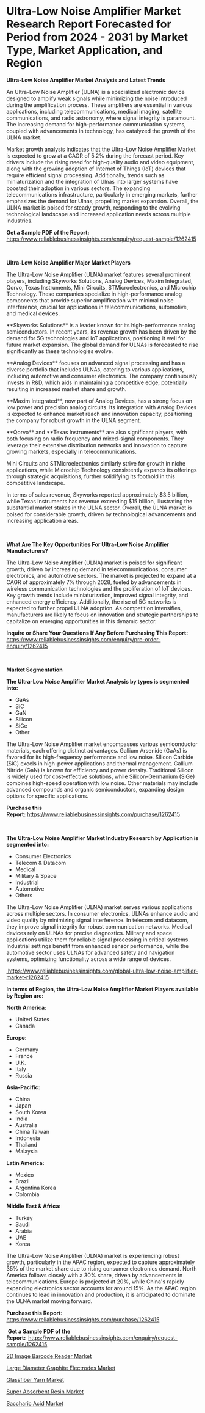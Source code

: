 <p><h1>Ultra-Low Noise Amplifier Market Research Report Forecasted for Period from 2024 -  2031 by Market Type, Market Application, and Region</h1></p><p><strong>Ultra-Low Noise Amplifier Market Analysis and Latest Trends</strong></p>
<p><p>An Ultra-Low Noise Amplifier (ULNA) is a specialized electronic device designed to amplify weak signals while minimizing the noise introduced during the amplification process. These amplifiers are essential in various applications, including telecommunications, medical imaging, satellite communications, and radio astronomy, where signal integrity is paramount. The increasing demand for high-performance communication systems, coupled with advancements in technology, has catalyzed the growth of the ULNA market.</p><p>Market growth analysis indicates that the Ultra-Low Noise Amplifier Market is expected to grow at a CAGR of 5.2% during the forecast period. Key drivers include the rising need for high-quality audio and video equipment, along with the growing adoption of Internet of Things (IoT) devices that require efficient signal processing. Additionally, trends such as miniaturization and the integration of Ulnas into larger systems have boosted their adoption in various sectors. The expanding telecommunications infrastructure, particularly in emerging markets, further emphasizes the demand for Ulnas, propelling market expansion. Overall, the ULNA market is poised for steady growth, responding to the evolving technological landscape and increased application needs across multiple industries.</p></p>
<p><strong>Get a Sample PDF of the Report:&nbsp;</strong> <a href="https://www.reliablebusinessinsights.com/enquiry/request-sample/1262415?utm_campaign=1119&utm_medium=2&utm_source=Github&utm_content=ia&utm_term=10122024&utm_id=ultra-low-noise-amplifier">https://www.reliablebusinessinsights.com/enquiry/request-sample/1262415</a></p>
<p>&nbsp;</p>
<p><strong>Ultra-Low Noise Amplifier Major Market Players</strong></p>
<p><p>The Ultra-Low Noise Amplifier (ULNA) market features several prominent players, including Skyworks Solutions, Analog Devices, Maxim Integrated, Qorvo, Texas Instruments, Mini Circuits, STMicroelectronics, and Microchip Technology. These companies specialize in high-performance analog components that provide superior amplification with minimal noise interference, crucial for applications in telecommunications, automotive, and medical devices.</p><p>**Skyworks Solutions** is a leader known for its high-performance analog semiconductors. In recent years, its revenue growth has been driven by the demand for 5G technologies and IoT applications, positioning it well for future market expansion. The global demand for ULNAs is forecasted to rise significantly as these technologies evolve.</p><p>**Analog Devices** focuses on advanced signal processing and has a diverse portfolio that includes ULNAs, catering to various applications, including automotive and consumer electronics. The company continuously invests in R&D, which aids in maintaining a competitive edge, potentially resulting in increased market share and growth.</p><p>**Maxim Integrated**, now part of Analog Devices, has a strong focus on low power and precision analog circuits. Its integration with Analog Devices is expected to enhance market reach and innovation capacity, positioning the company for robust growth in the ULNA segment.</p><p>**Qorvo** and **Texas Instruments** are also significant players, with both focusing on radio frequency and mixed-signal components. They leverage their extensive distribution networks and innovation to capture growing markets, especially in telecommunications.</p><p>Mini Circuits and STMicroelectronics similarly strive for growth in niche applications, while Microchip Technology consistently expands its offerings through strategic acquisitions, further solidifying its foothold in this competitive landscape.</p><p>In terms of sales revenue, Skyworks reported approximately $3.5 billion, while Texas Instruments has revenue exceeding $15 billion, illustrating the substantial market stakes in the ULNA sector. Overall, the ULNA market is poised for considerable growth, driven by technological advancements and increasing application areas.</p></p>
<p>&nbsp;</p>
<p><strong>What Are The Key Opportunities For Ultra-Low Noise Amplifier Manufacturers?</strong></p>
<p><p>The Ultra-Low Noise Amplifier (ULNA) market is poised for significant growth, driven by increasing demand in telecommunications, consumer electronics, and automotive sectors. The market is projected to expand at a CAGR of approximately 7% through 2028, fueled by advancements in wireless communication technologies and the proliferation of IoT devices. Key growth trends include miniaturization, improved signal integrity, and enhanced energy efficiency. Additionally, the rise of 5G networks is expected to further propel ULNA adoption. As competition intensifies, manufacturers are likely to focus on innovation and strategic partnerships to capitalize on emerging opportunities in this dynamic sector.</p></p>
<p><strong>Inquire or Share Your Questions If Any Before Purchasing This Report:</strong> <a href="https://www.reliablebusinessinsights.com/enquiry/pre-order-enquiry/1262415?utm_campaign=1119&utm_medium=2&utm_source=Github&utm_content=ia&utm_term=10122024&utm_id=ultra-low-noise-amplifier">https://www.reliablebusinessinsights.com/enquiry/pre-order-enquiry/1262415</a></p>
<p>&nbsp;</p>
<p><strong>Market Segmentation</strong></p>
<p><strong>The Ultra-Low Noise Amplifier Market Analysis by types is segmented into:</strong></p>
<p><ul><li>GaAs</li><li>SiC</li><li>GaN</li><li>Silicon</li><li>SiGe</li><li>Other</li></ul></p>
<p><p>The Ultra-Low Noise Amplifier market encompasses various semiconductor materials, each offering distinct advantages. Gallium Arsenide (GaAs) is favored for its high-frequency performance and low noise. Silicon Carbide (SiC) excels in high-power applications and thermal management. Gallium Nitride (GaN) is known for efficiency and power density. Traditional Silicon is widely used for cost-effective solutions, while Silicon-Germanium (SiGe) combines high-speed operation with low noise. Other materials may include advanced compounds and organic semiconductors, expanding design options for specific applications.</p></p>
<p><strong>Purchase this Report:&nbsp;</strong><a href="https://www.reliablebusinessinsights.com/purchase/1262415?utm_campaign=1119&utm_medium=2&utm_source=Github&utm_content=ia&utm_term=10122024&utm_id=ultra-low-noise-amplifier">https://www.reliablebusinessinsights.com/purchase/1262415</a></p>
<p>&nbsp;</p>
<p><strong>The Ultra-Low Noise Amplifier Market Industry Research by Application is segmented into:</strong></p>
<p><ul><li>Consumer Electronics</li><li>Telecom & Datacom</li><li>Medical</li><li>Military & Space</li><li>Industrial</li><li>Automotive</li><li>Others</li></ul></p>
<p><p>The Ultra-Low Noise Amplifier (ULNA) market serves various applications across multiple sectors. In consumer electronics, ULNAs enhance audio and video quality by minimizing signal interference. In telecom and datacom, they improve signal integrity for robust communication networks. Medical devices rely on ULNAs for precise diagnostics. Military and space applications utilize them for reliable signal processing in critical systems. Industrial settings benefit from enhanced sensor performance, while the automotive sector uses ULNAs for advanced safety and navigation systems, optimizing functionality across a wide range of devices.</p></p>
<p><a href="https://www.reliablebusinessinsights.com/global-ultra-low-noise-amplifier-market-r1262415?utm_campaign=1119&utm_medium=2&utm_source=Github&utm_content=ia&utm_term=10122024&utm_id=ultra-low-noise-amplifier">&nbsp;https://www.reliablebusinessinsights.com/global-ultra-low-noise-amplifier-market-r1262415</a></p>
<p><strong>In terms of Region, the Ultra-Low Noise Amplifier Market Players available by Region are:</strong></p>
<p>
    <p> <strong> North America: </strong>
        <ul>
            <li>United States</li>
            <li>Canada</li>
        </ul>
        </p> 
    <p> <strong> Europe: </strong>
        <ul>
            <li>Germany</li>
            <li>France</li>
            <li>U.K.</li>
            <li>Italy</li>
            <li>Russia</li>
        </ul>
        </p> 
    <p> <strong> Asia-Pacific: </strong>
        <ul>
            <li>China</li>
            <li>Japan</li>
            <li>South Korea</li>
            <li>India</li>
            <li>Australia</li>
            <li>China Taiwan</li>
            <li>Indonesia</li>
            <li>Thailand</li>
            <li>Malaysia</li>
        </ul>
        </p> 
    <p> <strong> Latin America: </strong>
        <ul>
            <li>Mexico</li>
            <li>Brazil</li>
            <li>Argentina Korea</li>
            <li>Colombia</li>
        </ul>
        </p> 
    <p> <strong> Middle East & Africa: </strong>
        <ul>
            <li>Turkey</li>
            <li>Saudi</li>
            <li>Arabia</li>
            <li>UAE</li>
            <li>Korea</li>
        </ul>
    </p>
    </p>
<p><p>The Ultra-Low Noise Amplifier (ULNA) market is experiencing robust growth, particularly in the APAC region, expected to capture approximately 35% of the market share due to rising consumer electronics demand. North America follows closely with a 30% share, driven by advancements in telecommunications. Europe is projected at 20%, while China's rapidly expanding electronics sector accounts for around 15%. As the APAC region continues to lead in innovation and production, it is anticipated to dominate the ULNA market moving forward.</p></p>
<p><strong>Purchase this Report: </strong><a href="https://www.reliablebusinessinsights.com/purchase/1262415?utm_campaign=1119&utm_medium=2&utm_source=Github&utm_content=ia&utm_term=10122024&utm_id=ultra-low-noise-amplifier">https://www.reliablebusinessinsights.com/purchase/1262415</a></p>
<p>&nbsp;<strong>Get a Sample PDF of the Report:&nbsp;&nbsp;</strong><a href="https://www.reliablebusinessinsights.com/enquiry/request-sample/1262415?utm_campaign=1119&utm_medium=2&utm_source=Github&utm_content=ia&utm_term=10122024&utm_id=ultra-low-noise-amplifier">https://www.reliablebusinessinsights.com/enquiry/request-sample/1262415</a></p>
<p><strong></strong></p>
<p><p><a href="https://github.com/gerdabatiskzv9/Market-Research-Report-List-1/blob/main/2d-image-barcode-reader-market.md?utm_campaign=1119&utm_medium=2&utm_source=Github&utm_content=ia&utm_term=10122024&utm_id=ultra-low-noise-amplifier">2D Image Barcode Reader Market</a></p><p><a href="https://github.com/soltihoney74575/Market-Research-Report-List-1/blob/main/large-diameter-graphite-electrodes-market.md?utm_campaign=1119&utm_medium=2&utm_source=Github&utm_content=ia&utm_term=10122024&utm_id=ultra-low-noise-amplifier">Large Diameter Graphite Electrodes Market</a></p><p><a href="https://www.linkedin.com/pulse/insightful-analysis-glassfiber-yarn-market-2024-2031-dynamics-qglbf?utm_campaign=1119&utm_medium=2&utm_source=Github&utm_content=ia&utm_term=10122024&utm_id=ultra-low-noise-amplifier">Glassfiber Yarn Market</a></p><p><a href="https://www.linkedin.com/pulse/global-super-absorbent-resin-market-analysis-size-share-40ckf?utm_campaign=1119&utm_medium=2&utm_source=Github&utm_content=ia&utm_term=10122024&utm_id=ultra-low-noise-amplifier">Super Absorbent Resin Market</a></p><p><a href="https://www.linkedin.com/pulse/c-hannibex-sqmmf?utm_campaign=1119&utm_medium=2&utm_source=Github&utm_content=ia&utm_term=10122024&utm_id=ultra-low-noise-amplifier">Saccharic Acid Market</a></p></p>
